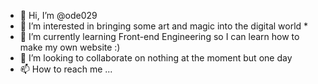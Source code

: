 - 👋 Hi, I’m @ode029
- 👀 I’m interested in bringing some art and magic into the digital world *
- 🌱 I’m currently learning Front-end Engineering so I can learn how to make my own website :) 
- 💞️ I’m looking to collaborate on nothing at the moment but one day
- 📫 How to reach me ...

<!---
ode029/ode029 is a ✨ special ✨ repository because its `README.md` (this file) appears on your GitHub profile.
You can click the Preview link to take a look at your changes.
--->

